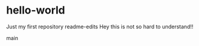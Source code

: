 # hello-world
Just my first repository
 readme-edits
Hey this is not so hard to understand!!



 main
